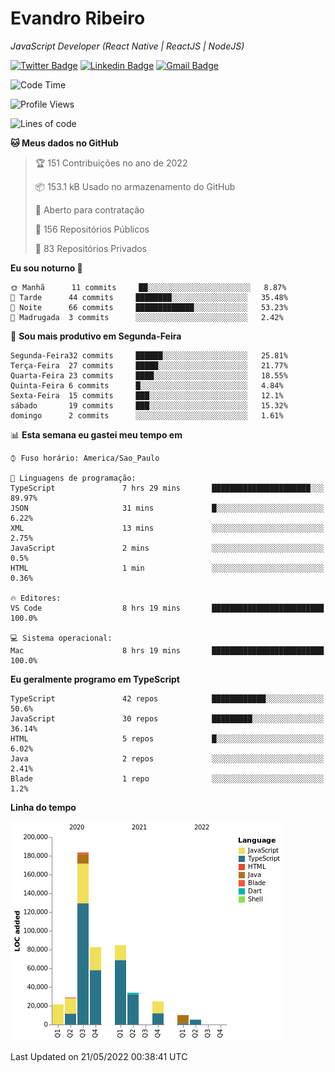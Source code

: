 # Evandro **Ribeiro**

*JavaScript Developer (React Native | ReactJS | NodeJS)*

[![Twitter Badge](https://img.shields.io/badge/-@ribeiroevandro-201B2D?style=flat-square&labelColor=201B2D&logo=twitter&logoColor=white&link=https://twitter.com/ribeiroevandro)](https://twitter.com/ribeiroevandro) 
[![Linkedin Badge](https://img.shields.io/badge/-Evandro%20Ribeiro-201B2D?style=flat-square&logo=Linkedin&logoColor=white&link=https://www.linkedin.com/in/ribeiroevandro)](https://www.linkedin.com/in/ribeiroevandro) 
[![Gmail Badge](https://img.shields.io/badge/-oi@ribeiroevandro.com.br-201B2D?style=flat-square&logo=Gmail&logoColor=white&link=mailto:oi@ribeiroevandro.com.br)](mailto:oi@ribeiroevandro.com.br)


<!--START_SECTION:waka-->
![Code Time](http://img.shields.io/badge/Code%20Time-0%20secs-blue)

![Profile Views](http://img.shields.io/badge/Visualizac%C3%B5es%20do%20perfil-4-blue)

![Lines of code](https://img.shields.io/badge/Desde%20o%20Hello%20World%20eu%20escrevi-475%20Thousand%20linhas%20de%20c%C3%B3digo-blue)

**🐱 Meus dados no GitHub** 

> 🏆 151 Contribuições no ano de 2022
 > 
> 📦 153.1 kB Usado no armazenamento do GitHub 
 > 
> 💼 Aberto para contratação
 > 
> 📜 156 Repositórios Públicos 
 > 
> 🔑 83 Repositórios Privados  
 > 
**Eu sou noturno 🦉** 

```text
🌞 Manhã      11 commits     ██░░░░░░░░░░░░░░░░░░░░░░░   8.87% 
🌆 Tarde      44 commits     ████████░░░░░░░░░░░░░░░░░   35.48% 
🌃 Noite      66 commits     █████████████░░░░░░░░░░░░   53.23% 
🌙 Madrugada  3 commits      ░░░░░░░░░░░░░░░░░░░░░░░░░   2.42%

```
📅 **Sou mais produtivo em Segunda-Feira** 

```text
Segunda-Feira32 commits     ██████░░░░░░░░░░░░░░░░░░░   25.81% 
Terça-Feira  27 commits     █████░░░░░░░░░░░░░░░░░░░░   21.77% 
Quarta-Feira 23 commits     ████░░░░░░░░░░░░░░░░░░░░░   18.55% 
Quinta-Feira 6 commits      █░░░░░░░░░░░░░░░░░░░░░░░░   4.84% 
Sexta-Feira  15 commits     ███░░░░░░░░░░░░░░░░░░░░░░   12.1% 
sábado       19 commits     ███░░░░░░░░░░░░░░░░░░░░░░   15.32% 
domingo      2 commits      ░░░░░░░░░░░░░░░░░░░░░░░░░   1.61%

```


📊 **Esta semana eu gastei meu tempo em** 

```text
⌚︎ Fuso horário: America/Sao_Paulo

💬 Linguagens de programação: 
TypeScript               7 hrs 29 mins       ██████████████████████░░░   89.97% 
JSON                     31 mins             █░░░░░░░░░░░░░░░░░░░░░░░░   6.22% 
XML                      13 mins             ░░░░░░░░░░░░░░░░░░░░░░░░░   2.75% 
JavaScript               2 mins              ░░░░░░░░░░░░░░░░░░░░░░░░░   0.5% 
HTML                     1 min               ░░░░░░░░░░░░░░░░░░░░░░░░░   0.36%

🔥 Editores: 
VS Code                  8 hrs 19 mins       █████████████████████████   100.0%

💻 Sistema operacional: 
Mac                      8 hrs 19 mins       █████████████████████████   100.0%

```

**Eu geralmente programo em TypeScript** 

```text
TypeScript               42 repos            ████████████░░░░░░░░░░░░░   50.6% 
JavaScript               30 repos            █████████░░░░░░░░░░░░░░░░   36.14% 
HTML                     5 repos             █░░░░░░░░░░░░░░░░░░░░░░░░   6.02% 
Java                     2 repos             ░░░░░░░░░░░░░░░░░░░░░░░░░   2.41% 
Blade                    1 repo              ░░░░░░░░░░░░░░░░░░░░░░░░░   1.2%

```


**Linha do tempo**

![Chart not found](https://raw.githubusercontent.com/ribeiroevandro/ribeiroevandro/master/charts/bar_graph.png) 


 Last Updated on 21/05/2022 00:38:41 UTC
<!--END_SECTION:waka-->

